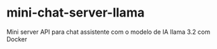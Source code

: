 # mini-chat-server-llama
Mini server API para chat assistente com o modelo de IA Ilama 3.2 com Docker
